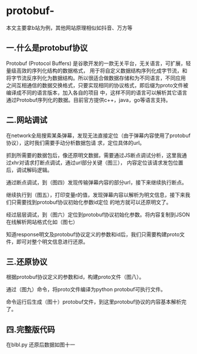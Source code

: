 # protobuf-
 本文主要拿b站为例，其他网站原理相似如抖音、万方等
 
## 一.什么是protobuf协议
  Protobuf (Protocol Buffers) 是谷歌开发的一款无关平台，无关语言，可扩展，轻量级高效的序列化结构的数据格式，
  用于将自定义数据结构序列化成字节流，和将字节流反序列化为数据结构。所以很适合做数据存储和为不同语言，不同应用
  之间互相通信的数据交换格式，只要实现相同的协议格式，即后缀为proto文件被编译成不同的语言版本，加入各自的项目
  中，这样不同的语言可以解析其它语言通过Protobuf序列化的数据。目前官方提供c++，java，go等语言支持。
 
## 二.网站调试
  在network全局搜索某条弹幕，发现无法直接定位（由于弹幕内容使用了protobuf协议），这时我们需要手动分析数据包请
  求，定位具体的url。
  
  抓到所需要的数据包后，像还原明文数据，需要通过JS断点调试分析，这里我通过xhr对请求打断点调试，通过url部分关键（图三），
  内容定位该请求发包位置后，调试解码逻辑。
  
  通过断点调试，到（图四）发现传输弹幕内容的部分url，接下来继续执行断点。
  
  继续执行到（图五），打印变量r的值，发现弹幕内容以解析为明文信息，接下来我们只需要找到protobuf协议初始化参数id定位
  的地方就可以还原明文了。
  
  经过层层调试，到（图六）定位到protobuf协议初始化参数。将内容复制到JSON在线解析网站格式化如（图七）
  
  知道response明文及protobuf协议定义的参数和id后，我们只需要构建proto文件，即可对整个明文信息进行还原。
  
## 三.还原协议
  根据protobuf协议定义的参数和id，构建proto文件（图八）。
  
  通过（图九）命令，将proto文件编译为python protobuf可执行文件。
  
  命令运行后生成（图十）protobuf文件，到这里protobuf协议的内容基本解析完了。
  
## 四.完整版代码
  在blbl.py
  还原后数据如图十一
